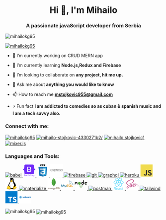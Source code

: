 <h1 align="center">Hi 👋, I'm Mihailo</h1>
<h3 align="center">A passionate javaScript developer from Serbia</h3>

<p align="left"> <img src="https://komarev.com/ghpvc/?username=mihailokg95&label=Profile%20views&color=0e75b6&style=flat" alt="mihailokg95" /> </p>

<p align="left"> <a href="https://github.com/ryo-ma/github-profile-trophy"><img src="https://github-profile-trophy.vercel.app/?username=mihailokg95" alt="mihailokg95" /></a> </p>

- 🔭 I’m currently working on CRUD MERN app

- 🌱 I’m currently learning **Node.js,Redux and Firebase**

- 👯 I’m looking to collaborate on **any project, hit me up.**

- 💬 Ask me about **anything you would like to know**

- 📫 How to reach me **mstojkovic955@gmail.com**

- ⚡ Fun fact **I am addicted to comedies so as cuban & spanish music and I am a tech savvy also.**

<h3 align="left">Connect with me:</h3>
<p align="left">
<a href="https://dev.to/mihailokg95" target="blank"><img align="center" src="https://cdn.jsdelivr.net/npm/simple-icons@3.0.1/icons/dev-dot-to.svg" alt="mihailokg95" height="30" width="40" /></a>
<a href="https://linkedin.com/in/mihailo-stojkovic-4330271b2/" target="blank"><img align="center" src="https://cdn.jsdelivr.net/npm/simple-icons@3.0.1/icons/linkedin.svg" alt="mihailo-stojkovic-4330271b2/" height="30" width="40" /></a>
<a href="https://fb.com/mihailo.stojkovic1" target="blank"><img align="center" src="https://cdn.jsdelivr.net/npm/simple-icons@3.0.1/icons/facebook.svg" alt="mihailo.stojkovic1" height="30" width="40" /></a>
<a href="https://instagram.com/mixer.js" target="blank"><img align="center" src="https://cdn.jsdelivr.net/npm/simple-icons@3.0.1/icons/instagram.svg" alt="mixer.js" height="30" width="40" /></a>
</p>

<h3 align="left">Languages and Tools:</h3>
<p align="left"> <a href="https://babeljs.io/" target="_blank"> <img src="https://www.vectorlogo.zone/logos/babeljs/babeljs-icon.svg" alt="babel" width="40" height="40"/> </a> <a href="https://getbootstrap.com" target="_blank"> <img src="https://raw.githubusercontent.com/devicons/devicon/master/icons/bootstrap/bootstrap-plain-wordmark.svg" alt="bootstrap" width="40" height="40"/> </a> <a href="https://www.w3schools.com/css/" target="_blank"> <img src="https://raw.githubusercontent.com/devicons/devicon/master/icons/css3/css3-original-wordmark.svg" alt="css3" width="40" height="40"/> </a> <a href="https://expressjs.com" target="_blank"> <img src="https://raw.githubusercontent.com/devicons/devicon/master/icons/express/express-original-wordmark.svg" alt="express" width="40" height="40"/> </a> <a href="https://firebase.google.com/" target="_blank"> <img src="https://www.vectorlogo.zone/logos/firebase/firebase-icon.svg" alt="firebase" width="40" height="40"/> </a> <a href="https://git-scm.com/" target="_blank"> <img src="https://www.vectorlogo.zone/logos/git-scm/git-scm-icon.svg" alt="git" width="40" height="40"/> </a> <a href="https://graphql.org" target="_blank"> <img src="https://www.vectorlogo.zone/logos/graphql/graphql-icon.svg" alt="graphql" width="40" height="40"/> </a> <a href="https://heroku.com" target="_blank"> <img src="https://www.vectorlogo.zone/logos/heroku/heroku-icon.svg" alt="heroku" width="40" height="40"/> </a> <a href="https://developer.mozilla.org/en-US/docs/Web/JavaScript" target="_blank"> <img src="https://raw.githubusercontent.com/devicons/devicon/master/icons/javascript/javascript-original.svg" alt="javascript" width="40" height="40"/> </a> <a href="https://www.linux.org/" target="_blank"> <img src="https://raw.githubusercontent.com/devicons/devicon/master/icons/linux/linux-original.svg" alt="linux" width="40" height="40"/> </a> <a href="https://materializecss.com/" target="_blank"> <img src="https://raw.githubusercontent.com/prplx/svg-logos/5585531d45d294869c4eaab4d7cf2e9c167710a9/svg/materialize.svg" alt="materialize" width="40" height="40"/> </a> <a href="https://www.mongodb.com/" target="_blank"> <img src="https://raw.githubusercontent.com/devicons/devicon/master/icons/mongodb/mongodb-original-wordmark.svg" alt="mongodb" width="40" height="40"/> </a> <a href="https://www.mysql.com/" target="_blank"> <img src="https://raw.githubusercontent.com/devicons/devicon/master/icons/mysql/mysql-original-wordmark.svg" alt="mysql" width="40" height="40"/> </a> <a href="https://nodejs.org" target="_blank"> <img src="https://raw.githubusercontent.com/devicons/devicon/master/icons/nodejs/nodejs-original-wordmark.svg" alt="nodejs" width="40" height="40"/> </a> <a href="https://postman.com" target="_blank"> <img src="https://www.vectorlogo.zone/logos/getpostman/getpostman-icon.svg" alt="postman" width="40" height="40"/> </a> <a href="https://reactjs.org/" target="_blank"> <img src="https://raw.githubusercontent.com/devicons/devicon/master/icons/react/react-original-wordmark.svg" alt="react" width="40" height="40"/> </a> <a href="https://sass-lang.com" target="_blank"> <img src="https://raw.githubusercontent.com/devicons/devicon/master/icons/sass/sass-original.svg" alt="sass" width="40" height="40"/> </a> <a href="https://tailwindcss.com/" target="_blank"> <img src="https://www.vectorlogo.zone/logos/tailwindcss/tailwindcss-icon.svg" alt="tailwind" width="40" height="40"/> </a> <a href="https://www.typescriptlang.org/" target="_blank"> <img src="https://raw.githubusercontent.com/devicons/devicon/master/icons/typescript/typescript-original.svg" alt="typescript" width="40" height="40"/> </a> <a href="https://webpack.js.org" target="_blank"> <img src="https://raw.githubusercontent.com/devicons/devicon/d00d0969292a6569d45b06d3f350f463a0107b0d/icons/webpack/webpack-original-wordmark.svg" alt="webpack" width="40" height="40"/> </a> </p>

<p><img align="left" src="https://github-readme-stats.vercel.app/api/top-langs?username=mihailokg95&show_icons=true&theme=dark&locale=en&layout=compact" alt="mihailokg95" /></p>

<p>&nbsp;<img align="center" src="https://github-readme-stats.vercel.app/api?username=mihailokg95&show_icons=true&locale=en" alt="mihailokg95" /></p>
